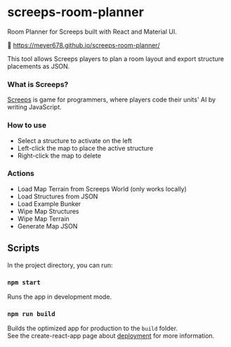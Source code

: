 # screeps-room-planner

Room Planner for Screeps built with React and Material UI.

:link: https://meyer678.github.io/screeps-room-planner/

This tool allows Screeps players to plan a room layout and export structure placements as JSON.

### What is Screeps?

[Screeps](https://screeps.com/) is game for programmers, where players code their units' AI by writing JavaScript.

### How to use

- Select a structure to activate on the left
- Left-click the map to place the active structure
- Right-click the map to delete

### Actions

- Load Map Terrain from Screeps World (only works locally)
- Load Structures from JSON
- Load Example Bunker
- Wipe Map Structures
- Wipe Map Terrain
- Generate Map JSON

## Scripts

In the project directory, you can run:

### `npm start`

Runs the app in development mode.

### `npm run build`

Builds the optimized app for production to the `build` folder.\
See the create-react-app page about [deployment](https://create-react-app.dev/docs/deployment/) for more information.
